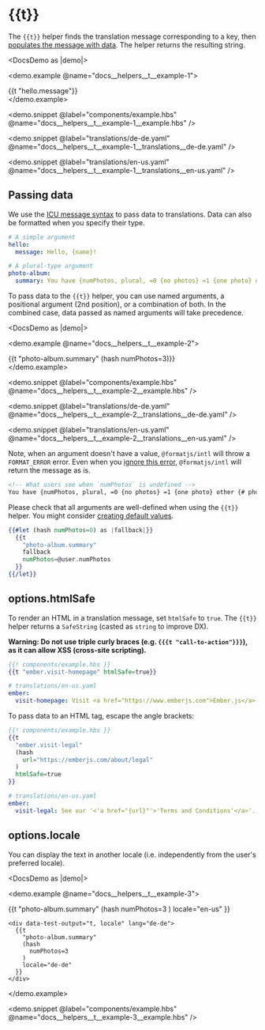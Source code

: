# &#123;&#123;t&#125;&#125;

The `{{t}}` helper finds the translation message corresponding to a key, then [populates the message with data](https://formatjs.github.io/docs/core-concepts/icu-syntax/). The helper returns the resulting string.

<DocsDemo as |demo|>
  <LocaleSwitcher />

  <demo.example @name="docs__helpers__t__example-1">
    <div data-test-output="t">
      {{t "hello.message"}}
    </div>
  </demo.example>

  <demo.snippet
    @label="components/example.hbs"
    @name="docs__helpers__t__example-1__example.hbs"
  />

  <demo.snippet
    @label="translations/de-de.yaml"
    @name="docs__helpers__t__example-1__translations__de-de.yaml"
  />

  <demo.snippet
    @label="translations/en-us.yaml"
    @name="docs__helpers__t__example-1__translations__en-us.yaml"
  />
</DocsDemo>


## Passing data

We use the [ICU message syntax](https://formatjs.github.io/docs/core-concepts/icu-syntax/) to pass data to translations. Data can also be formatted when you specify their type.

```yml
# A simple argument
hello:
  message: Hello, {name}!
```

```yml
# A plural-type argument
photo-album:
  summary: You have {numPhotos, plural, =0 {no photos} =1 {one photo} other {# photos}}.
```

To pass data to the `{{t}}` helper, you can use named arguments, a positional argument (2nd position), or a combination of both. In the combined case, data passed as named arguments will take precedence.

<DocsDemo as |demo|>
  <LocaleSwitcher />

  <demo.example @name="docs__helpers__t__example-2">
    <div data-test-output="t, data">
      {{t "photo-album.summary" (hash numPhotos=3)}}
    </div>
  </demo.example>

  <demo.snippet
    @label="components/example.hbs"
    @name="docs__helpers__t__example-2__example.hbs"
  />

  <demo.snippet
    @label="translations/de-de.yaml"
    @name="docs__helpers__t__example-2__translations__de-de.yaml"
  />

  <demo.snippet
    @label="translations/en-us.yaml"
    @name="docs__helpers__t__example-2__translations__en-us.yaml"
  />
</DocsDemo>

Note, when an argument doesn't have a value, `@formatjs/intl` will throw a `FORMAT_ERROR` error. Even when you [ignore this error](../services/intl-part-2#setonformatjserror-), `@formatjs/intl` will return the message as is.

```html
<!-- What users see when `numPhotos` is undefined -->
You have {numPhotos, plural, =0 {no photos} =1 {one photo} other {# photos}}.
```

Please check that all arguments are well-defined when using the `{{t}}` helper. You might consider [creating default values](../services/intl-part-2#gettranslation-).

```hbs
{{#let (hash numPhotos=0) as |fallback|}}
  {{t
    "photo-album.summary"
    fallback
    numPhotos=@user.numPhotos
  }}
{{/let}}
```


## options.htmlSafe

To render an HTML in a translation message, set `htmlSafe` to `true`. The `{{t}}` helper returns a `SafeString` (casted as `string` to improve DX).

**Warning: Do not use triple curly braces (e.g. `{{{t "call-to-action"}}}`), as it can allow XSS (cross-site scripting).**

```hbs
{{! components/example.hbs }}
{{t "ember.visit-homepage" htmlSafe=true}}
```

```yaml
# translations/en-us.yaml
ember:
  visit-homepage: Visit <a href="https://www.emberjs.com">Ember.js</a>.
```

To pass data to an HTML tag, escape the angle brackets:

```hbs
{{! components/example.hbs }}
{{t
  "ember.visit-legal"
  (hash
    url="https://emberjs.com/about/legal"
  )
  htmlSafe=true
}}
```

```yaml
# translations/en-us.yaml
ember:
  visit-legal: See our '<'a href="{url}"'>'Terms and Conditions'</a>'.
```


## options.locale

You can display the text in another locale (i.e. independently from the user's preferred locale).

<DocsDemo as |demo|>
  <LocaleSwitcher />

  <demo.example @name="docs__helpers__t__example-3">
    <div lang="en-us">
      {{t
        "photo-album.summary"
        (hash
          numPhotos=3
        )
        locale="en-us"
      }}
    </div>

    <div data-test-output="t, locale" lang="de-de">
      {{t
        "photo-album.summary"
        (hash
          numPhotos=3
        )
        locale="de-de"
      }}
    </div>
  </demo.example>

  <demo.snippet
    @label="components/example.hbs"
    @name="docs__helpers__t__example-3__example.hbs"
  />
</DocsDemo>
